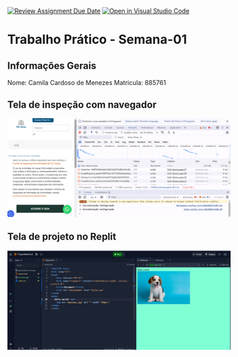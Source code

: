 [![Review Assignment Due Date](https://classroom.github.com/assets/deadline-readme-button-22041afd0340ce965d47ae6ef1cefeee28c7c493a6346c4f15d667ab976d596c.svg)](https://classroom.github.com/a/egWsXDcZ)
[![Open in Visual Studio Code](https://classroom.github.com/assets/open-in-vscode-2e0aaae1b6195c2367325f4f02e2d04e9abb55f0b24a779b69b11b9e10269abc.svg)](https://classroom.github.com/online_ide?assignment_repo_id=18230875&assignment_repo_type=AssignmentRepo)
# Trabalho Prático - Semana-01

## Informações Gerais
Nome: Camila Cardoso de Menezes
Matricula: 885761

## Tela de inspeção com navegador
![navegador](image.png)


## Tela de projeto no Replit
![replit](image-1.png)
